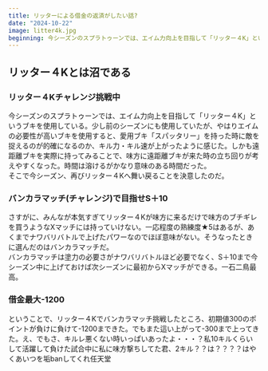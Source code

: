 ```yaml
---
title: リッターによる借金の返済がしたい話?
date: "2024-10-22"
image: litter4k.jpg
beginning: 今シーズンのスプラトゥーンでは、エイム力向上を目指して「リッター４K」というブキを使用している。少し前のシーズンにも使用していたが、やはりエイムの必要性が高いブキを使用すると、愛用ブキ「スパッタリー」...
---
```


## リッター４Kとは沼である

### リッター４Kチャレンジ挑戦中

今シーズンのスプラトゥーンでは、エイム力向上を目指して「リッター４K」というブキを使用している。少し前のシーズンにも使用していたが、やはりエイムの必要性が高いブキを使用すると、愛用ブキ「スパッタリー」を持った時に敵を捉えるのが的確になるのか、キル力・キル速が上がったように感じた。しかも遠距離ブキを実際に持ってみることで、味方に遠距離ブキが来た時の立ち回りが考えやすくなった。時間は溶けるがかなり意味のある時間だった。  
そこで今シーズン、再びリッター４Kへ舞い戻ることを決意したのだ。

### バンカラマッチ(チャレンジ)で目指せS＋10

さすがに、みんなが本気すぎてリッター４Kが味方に来るだけで味方のブチギレを買うようなXマッチには持っていけない。一応程度の熟練度★5はあるが、あくまでナワバリバトルで上げたパワーなのでほぼ意味がない。そうなったときに選んだのはバンカラマッチだ。  
バンカラマッチは塗力の必要さがナワバリバトルほど必要でなく、S＋10まで今シーズン中に上げておけば次シーズンに最初からXマッチができる。一石二鳥最高。

### 借金最大-1200

ということで、リッター４Kでバンカラマッチ挑戦したところ、初期値300のポイントが負けに負けて-1200まできた。でもまた這い上がって-300まで上ってきた。え、でもさ、キルレ悪くない時いっぱいあったよ・・・？私10キルくらいして活躍して負けた試合中に私に味方撃ちしてた君、2キル？？は？？？？はやくあいつを垢banしてくれ任天堂
